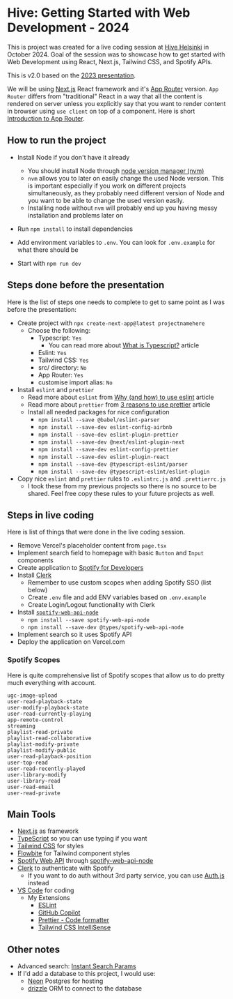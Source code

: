# Hive: Getting Started with Web Development - 2024

This is project was created for a live coding session at [Hive Helsinki](https://www.hive.fi/en/) in October 2024. Goal of the session was to showcase how to get started with Web Development using React, Next.js, Tailwind CSS, and Spotify APIs.

This is v2.0 based on the [2023 presentation](https://github.com/JiiHu/hive-web-dev).

We will be using [Next.js](https://nextjs.org/) React framework and it's [App Router](https://nextjs.org/docs/app) version. `App Router` differs from "traditional" React in a way that all the content is rendered on server unless you explicitly say that you want to render content in browser using `use client` on top of a component. Here is short [Introduction to App Router](https://www.youtube.com/watch?v=DrxiNfbr63s).

## How to run the project

- Install Node if you don't have it already

  - You should install Node through [node version manager (nvm)](https://github.com/nvm-sh/nvm)
  - `nvm` allows you to later on easily change the used Node version. This is important especially if you work on different projects simultaneously, as they probably need different version of Node and you want to be able to change the used version easily.
  - Installing node without `nvm` will probably end up you having messy installation and problems later on

- Run `npm install` to install dependencies
- Add environment variables to `.env`. You can look for `.env.example` for what there should be
- Start with `npm run dev`

## Steps done before the presentation

Here is the list of steps one needs to complete to get to same point as I was before the presentation:

- Create project with `npx create-next-app@latest projectnamehere`
  - Choose the following:
    - Typescript: `Yes`
      - You can read more about [What is Typescript?](https://hygraph.com/blog/what-is-typescript) article
    - Eslint: `Yes`
    - Tailwind CSS: `Yes`
    - src/ directory: `No`
    - App Router: `Yes`
    - customise import alias: `No`
- Install `eslint` and `prettier`
  - Read more about `eslint` from [Why (and how) to use eslint](https://medium.com/the-node-js-collection/why-and-how-to-use-eslint-in-your-project-742d0bc61ed7) article
  - Read more about `prettier` from [3 reasons to use prettier](https://medium.com/geekculture/3-reasons-to-use-prettier-for-code-formatting-91d04c064538) article
  - Install all needed packages for nice configuration
    - `npm install --save @babel/eslint-parser`
    - `npn install --save-dev eslint-config-airbnb`
    - `npm install --save-dev eslint-plugin-prettier`
    - `npm install --save-dev @next/eslint-plugin-next`
    - `npm install --save-dev eslint-config-prettier`
    - `npm install --save-dev eslint-plugin-react`
    - `npm install --save-dev @typescript-eslint/parser`
    - `npm install --save-dev @typescript-eslint/eslint-plugin`
- Copy nice `eslint` and `prettier` rules to `.eslintrc.js` and `.prettierrc.js`
  - I took these from my previous projects so there is no source to be shared. Feel free copy these rules to your future projects as well.

## Steps in live coding

Here is list of things that were done in the live coding session.

- Remove Vercel's placeholder content from `page.tsx`
- Implement search field to homepage with basic `Button` and `Input` components
- Create application to [Spotify for Developers](https://developer.spotify.com/dashboard/applications)
- Install [Clerk](https://clerk.com)
  - Remember to use custom scopes when adding Spotify SSO (list below)
  - Create `.env` file and add ENV variables based on `.env.example`
  - Create Login/Logout functionality with Clerk
- Install [`spotify-web-api-node`](https://github.com/thelinmichael/spotify-web-api-node)
  - `npm install --save spotify-web-api-node`
  - `npm install --save-dev @types/spotify-web-api-node`
- Implement search so it uses Spotify API
- Deploy the application on Vercel.com

### Spotify Scopes

Here is quite comprehensive list of Spotify scopes that allow us to do pretty much everything with account.

```
ugc-image-upload
user-read-playback-state
user-modify-playback-state
user-read-currently-playing
app-remote-control
streaming
playlist-read-private
playlist-read-collaborative
playlist-modify-private
playlist-modify-public
user-read-playback-position
user-top-read
user-read-recently-played
user-library-modify
user-library-read
user-read-email
user-read-private
```

## Main Tools

- [Next.js](https://nextjs.org/) as framework
- [TypeScript](https://www.typescriptlang.org) so you can use typing if you want
- [Tailwind CSS](https://tailwindcss.com/) for styles
- [Flowbite](https://flowbite.com/) for Tailwind component styles
- [Spotify Web API](https://developer.spotify.com/documentation/web-api/) through [spotify-web-api-node](https://github.com/thelinmichael/spotify-web-api-node)
- [Clerk](https://clerk.com) to authenticate with Spotify
  - If you want to do auth without 3rd party service, you can use [Auth.js](https://authjs.dev) instead
- [VS Code](https://code.visualstudio.com/) for coding
  - My Extensions
    - [ESLint](https://marketplace.visualstudio.com/items?itemName=dbaeumer.vscode-eslint)
    - [GitHub Copilot](https://marketplace.visualstudio.com/items?itemName=GitHub.copilot)
    - [Prettier - Code formatter](https://marketplace.visualstudio.com/items?itemName=esbenp.prettier-vscode)
    - [Tailwind CSS IntelliSense](https://marketplace.visualstudio.com/items?itemName=bradlc.vscode-tailwindcss)

## Other notes

- Advanced search: [Instant Search Params](https://buildui.com/posts/instant-search-params-with-react-server-components)
- If I'd add a database to this project, I would use:
  - [Neon](https://neon.tech/) Postgres for hosting
  - [drizzle](https://orm.drizzle.team/) ORM to connect to the database
